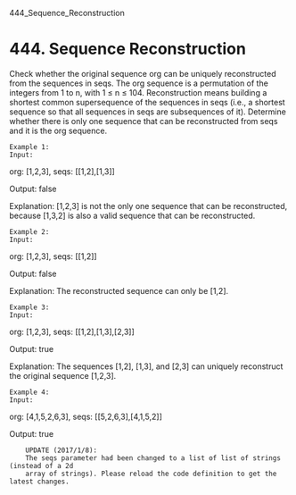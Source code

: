 444_Sequence_Reconstruction
# 444. Sequence Reconstruction

Check whether the original sequence org can be uniquely reconstructed from the
        sequences in seqs. The org sequence is a permutation of the
        integers from 1 to n, with 1 ≤ n ≤ 104. Reconstruction means building a
        shortest common supersequence of the sequences in seqs (i.e., a shortest
        sequence so that all sequences in seqs are subsequences of it). Determine
        whether there is only one sequence that can be reconstructed from seqs and it
        is the org sequence.

    Example 1:
    Input:
org: [1,2,3], seqs: [[1,2],[1,3]]

Output:
false

Explanation:
[1,2,3] is not the only one sequence that can be reconstructed, because [1,3,2] is also a valid sequence that can be reconstructed.

    

    Example 2:
    Input:
org: [1,2,3], seqs: [[1,2]]

Output:
false

Explanation:
The reconstructed sequence can only be [1,2].

    

    Example 3:
    Input:
org: [1,2,3], seqs: [[1,2],[1,3],[2,3]]

Output:
true

Explanation:
The sequences [1,2], [1,3], and [2,3] can uniquely reconstruct the original sequence [1,2,3].

    

    Example 4:
    Input:
org: [4,1,5,2,6,3], seqs: [[5,2,6,3],[4,1,5,2]]

Output:
true

    

    
        UPDATE (2017/1/8):
        The seqs parameter had been changed to a list of list of strings (instead of a 2d
        array of strings). Please reload the code definition to get the latest changes.